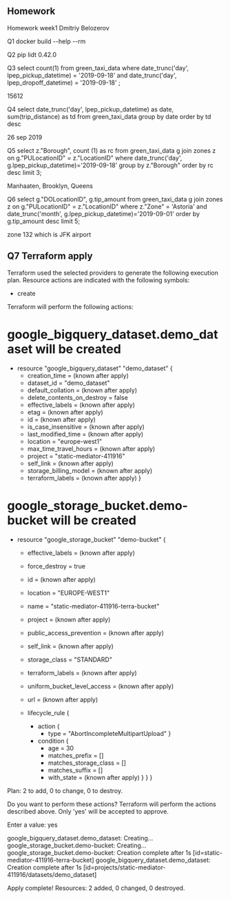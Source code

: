 ## Homework
Homework week1
Dmitriy Belozerov

Q1
docker build --help
--rm


Q2
pip lidt
0.42.0


Q3
select count(1) from green_taxi_data where date_trunc('day', lpep_pickup_datetime) = '2019-09-18' and date_trunc('day', lpep_dropoff_datetime) = '2019-09-18' ; 

15612


Q4
select date_trunc('day', lpep_pickup_datetime) as date, sum(trip_distance) as td from green_taxi_data group by date order by td desc

26 sep 2019


Q5
select z."Borough", count (1) as rc
from green_taxi_data g
join zones z on g."PULocationID" = z."LocationID"
where date_trunc('day', g.lpep_pickup_datetime)='2019-09-18'
group by z."Borough"
order by rc desc
limit 3;

Manhaaten, Brooklyn, Queens


Q6
select g."DOLocationID", g.tip_amount from green_taxi_data g
join zones z on g."PULocationID" = z."LocationID"
where z."Zone" = 'Astoria' and date_trunc('month', g.lpep_pickup_datetime)='2019-09-01'
order by g.tip_amount desc
limit 5;

zone 132 which is JFK airport



## Q7 Terraform apply


Terraform used the selected providers to generate the following execution plan.
Resource actions are indicated with the following symbols:
  + create

Terraform will perform the following actions:

  # google_bigquery_dataset.demo_dataset will be created
  + resource "google_bigquery_dataset" "demo_dataset" {
      + creation_time              = (known after apply)
      + dataset_id                 = "demo_dataset"
      + default_collation          = (known after apply)
      + delete_contents_on_destroy = false
      + effective_labels           = (known after apply)
      + etag                       = (known after apply)
      + id                         = (known after apply)
      + is_case_insensitive        = (known after apply)
      + last_modified_time         = (known after apply)
      + location                   = "europe-west1"
      + max_time_travel_hours      = (known after apply)
      + project                    = "static-mediator-411916"
      + self_link                  = (known after apply)
      + storage_billing_model      = (known after apply)
      + terraform_labels           = (known after apply)
    }

  # google_storage_bucket.demo-bucket will be created
  + resource "google_storage_bucket" "demo-bucket" {
      + effective_labels            = (known after apply)
      + force_destroy               = true
      + id                          = (known after apply)
      + location                    = "EUROPE-WEST1"
      + name                        = "static-mediator-411916-terra-bucket"
      + project                     = (known after apply)
      + public_access_prevention    = (known after apply)
      + self_link                   = (known after apply)
      + storage_class               = "STANDARD"
      + terraform_labels            = (known after apply)
      + uniform_bucket_level_access = (known after apply)
      + url                         = (known after apply)

      + lifecycle_rule {
          + action {
              + type = "AbortIncompleteMultipartUpload"
            }
          + condition {
              + age                   = 30
              + matches_prefix        = []
              + matches_storage_class = []
              + matches_suffix        = []
              + with_state            = (known after apply)
            }
        }
    }

Plan: 2 to add, 0 to change, 0 to destroy.

Do you want to perform these actions?
  Terraform will perform the actions described above.
  Only 'yes' will be accepted to approve.

  Enter a value: yes

google_bigquery_dataset.demo_dataset: Creating...
google_storage_bucket.demo-bucket: Creating...
google_storage_bucket.demo-bucket: Creation complete after 1s [id=static-mediator-411916-terra-bucket]
google_bigquery_dataset.demo_dataset: Creation complete after 1s [id=projects/static-mediator-411916/datasets/demo_dataset]

Apply complete! Resources: 2 added, 0 changed, 0 destroyed.
